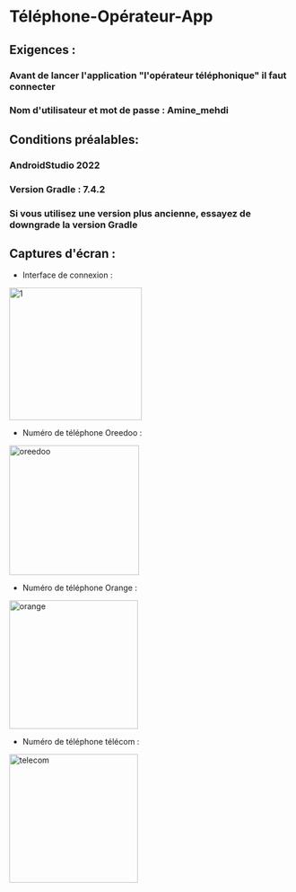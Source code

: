 # Téléphone-Opérateur-App

## Exigences :
### Avant de lancer l'application "l'opérateur téléphonique" il faut connecter  
### Nom d'utilisateur et mot de passe : Amine_mehdi

## Conditions préalables:
### AndroidStudio 2022
### Version Gradle : 7.4.2
### Si vous utilisez une version plus ancienne, essayez de downgrade la version Gradle

## Captures d'écran :

- Interface de connexion :
<img width="236" alt="1" src="https://user-images.githubusercontent.com/114956225/235383903-ce054055-2840-4013-a99c-526b00349208.PNG">

- Numéro de téléphone Oreedoo :
<img width="231" alt="oreedoo" src="https://user-images.githubusercontent.com/114956225/235383924-5a9f532d-5a11-495f-b7f1-9db117ae76f4.PNG">

- Numéro de téléphone Orange :
<img width="229" alt="orange" src="https://user-images.githubusercontent.com/114956225/235383951-48d8209b-e454-46e9-bdb0-63377288033a.PNG">

- Numéro de téléphone télécom :
<img width="229" alt="telecom" src="https://user-images.githubusercontent.com/114956225/235383975-2723afa3-ae6d-4c6a-b1df-b5bead09f26d.PNG">
